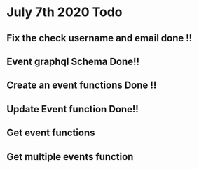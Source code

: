 # July 7th 2020 Todo

## Fix the check username and email done !!

## Event graphql Schema Done!!

## Create an event functions Done !!

## Update Event function Done!!

## Get event functions

## Get multiple events function

